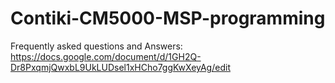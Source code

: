 # Contiki-CM5000-MSP-programming

Frequently asked questions and  Answers: https://docs.google.com/document/d/1GH2Q-Dr8PxqmjQwxbL9UkLUDsel1xHCho7ggKwXeyAg/edit 
